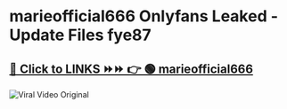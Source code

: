 
 # marieofficial666 Onlyfans Leaked - Update Files fye87

## <h2><a href="https://clipsfans.com/marieofficial666&ref=git">🔗 Click to LINKS ⏩⏩ 👉 🟢 marieofficial666 </a></h2>

<a href="https://clipsfans.com/marieofficial666&ref=git" rel="nofollow" data-target="animated-image.originalLink"><img src="https://i.ibb.co.com/xMMVF88/686577567.gif" alt="Viral Video Original" style="max-width: 100%; display: inline-block;" data-target="animated-image.originalImage"></a>

